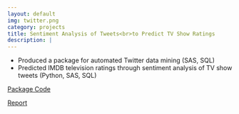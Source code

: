 ```yaml
---
layout: default
img: twitter.png
category: projects
title: Sentiment Analysis of Tweets<br>to Predict TV Show Ratings
description: |
---
```

  * Produced a package for automated Twitter data mining (SAS, SQL)
  * Predicted IMDB television ratings through sentiment analysis of TV show tweets (Python, SAS, SQL)
  
  [Package Code](https://github.com/ilitton/Tweetomatic)
 
  [Report](http://digitalcommons.calpoly.edu/cgi/viewcontent.cgi?article=1057&context=statsp)
